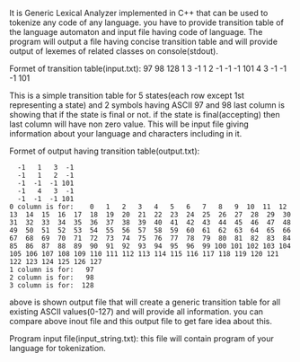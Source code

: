 It is Generic Lexical Analyzer implemented in C++ that can be used to tokenize any code of any  language. you have to provide transition table of the language automaton and input file having code of language. The program will output a file having concise transition table and will provide output of lexemes of related classes on console(stdout).

Formet of transition table(input.txt):
	97  98 128
	1   3  -1
	1   2  -1
	-1 -1  101
	4   3  -1
	-1 -1  101

This is a simple transition table for 5 states(each row except 1st representing a state) and 2 symbols having ASCII 97 and 98 last column is showing that if the state is final or not. if the state is final(accepting) then last column will have non zero value. This will be input file giving information about your language and characters including in it.

Formet of output having transition table(output.txt):

	  -1   1   3  -1
	  -1   1   2  -1
	  -1  -1  -1 101
	  -1   4   3  -1
	  -1  -1  -1 101
	0 column is for:    0   1   2   3   4   5   6   7   8   9  10  11  12  13  14  15  16  17  18  19  20  21  22  23  24  25  26  27  28  29  30  31  32  33  34  35  36  37  38  39  40  41  42  43  44  45  46  47  48  49  50  51  52  53  54  55  56  57  58  59  60  61  62  63  64  65  66  67  68  69  70  71  72  73  74  75  76  77  78  79  80  81  82  83  84  85  86  87  88  89  90  91  92  93  94  95  96  99 100 101 102 103 104 105 106 107 108 109 110 111 112 113 114 115 116 117 118 119 120 121 122 123 124 125 126 127
	1 column is for:   97
	2 column is for:   98
	3 column is for:  128

above is shown output file that will create a generic transition table for all existing ASCII values(0-127) and will provide all information. you can compare above inout file and this output file to get fare idea about this.

Program input file(input_string.txt):
	this file will contain program of your language for tokenization.
